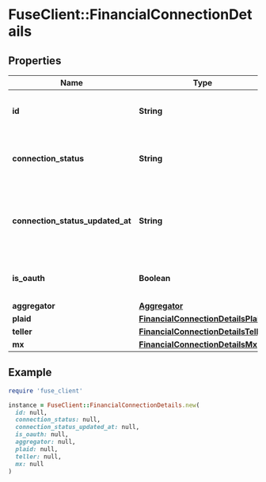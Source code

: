 # FuseClient::FinancialConnectionDetails

## Properties

| Name | Type | Description | Notes |
| ---- | ---- | ----------- | ----- |
| **id** | **String** | The fuse financial connection id. |  |
| **connection_status** | **String** | Connection status of the current financial connection |  |
| **connection_status_updated_at** | **String** | Last time the connection status was updated in ISO-8601 format. |  |
| **is_oauth** | **Boolean** | Whether this is an oauth connection |  |
| **aggregator** | [**Aggregator**](Aggregator.md) |  |  |
| **plaid** | [**FinancialConnectionDetailsPlaid**](FinancialConnectionDetailsPlaid.md) |  | [optional] |
| **teller** | [**FinancialConnectionDetailsTeller**](FinancialConnectionDetailsTeller.md) |  | [optional] |
| **mx** | [**FinancialConnectionDetailsMx**](FinancialConnectionDetailsMx.md) |  | [optional] |

## Example

```ruby
require 'fuse_client'

instance = FuseClient::FinancialConnectionDetails.new(
  id: null,
  connection_status: null,
  connection_status_updated_at: null,
  is_oauth: null,
  aggregator: null,
  plaid: null,
  teller: null,
  mx: null
)
```


